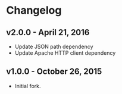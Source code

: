 # Changelog

## v2.0.0 - April 21, 2016

* Update JSON path dependency
* Update Apache HTTP client dependency

## v1.0.0 - October 26, 2015

* Initial fork.
